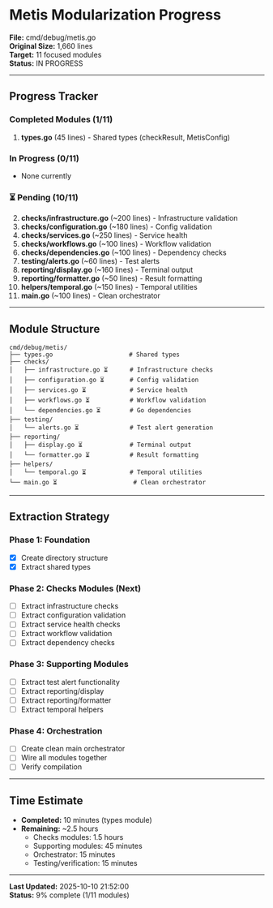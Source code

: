 # Metis Modularization Progress

**File:** cmd/debug/metis.go  
**Original Size:** 1,660 lines  
**Target:** 11 focused modules  
**Status:** IN PROGRESS  

---

## Progress Tracker

###  Completed Modules (1/11)
1.  **types.go** (45 lines) - Shared types (checkResult, MetisConfig)

###  In Progress (0/11)
- None currently

### ⏳ Pending (10/11)
2. **checks/infrastructure.go** (~200 lines) - Infrastructure validation
3. **checks/configuration.go** (~180 lines) - Config validation
4. **checks/services.go** (~250 lines) - Service health
5. **checks/workflows.go** (~100 lines) - Workflow validation
6. **checks/dependencies.go** (~100 lines) - Dependency checks
7. **testing/alerts.go** (~60 lines) - Test alerts
8. **reporting/display.go** (~160 lines) - Terminal output
9. **reporting/formatter.go** (~50 lines) - Result formatting
10. **helpers/temporal.go** (~150 lines) - Temporal utilities
11. **main.go** (~100 lines) - Clean orchestrator

---

## Module Structure

```
cmd/debug/metis/
├── types.go                     # Shared types
├── checks/
│   ├── infrastructure.go ⏳      # Infrastructure checks
│   ├── configuration.go ⏳       # Config validation
│   ├── services.go ⏳            # Service health
│   ├── workflows.go ⏳           # Workflow validation
│   └── dependencies.go ⏳        # Go dependencies
├── testing/
│   └── alerts.go ⏳              # Test alert generation
├── reporting/
│   ├── display.go ⏳             # Terminal output
│   └── formatter.go ⏳           # Result formatting
├── helpers/
│   └── temporal.go ⏳            # Temporal utilities
└── main.go ⏳                     # Clean orchestrator
```

---

## Extraction Strategy

### Phase 1: Foundation 
- [x] Create directory structure
- [x] Extract shared types

### Phase 2: Checks Modules (Next)
- [ ] Extract infrastructure checks
- [ ] Extract configuration validation
- [ ] Extract service health checks
- [ ] Extract workflow validation
- [ ] Extract dependency checks

### Phase 3: Supporting Modules
- [ ] Extract test alert functionality
- [ ] Extract reporting/display
- [ ] Extract reporting/formatter
- [ ] Extract temporal helpers

### Phase 4: Orchestration
- [ ] Create clean main orchestrator
- [ ] Wire all modules together
- [ ] Verify compilation

---

## Time Estimate

- **Completed:** 10 minutes (types module)
- **Remaining:** ~2.5 hours
  - Checks modules: 1.5 hours
  - Supporting modules: 45 minutes
  - Orchestrator: 15 minutes
  - Testing/verification: 15 minutes

---

**Last Updated:** 2025-10-10 21:52:00  
**Status:** 9% complete (1/11 modules)
